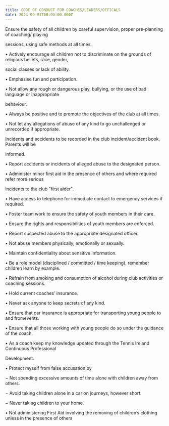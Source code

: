 ```yaml
---
title: CODE OF CONDUCT FOR COACHES/LEADERS/OFFICALS
date: 2024-09-01T00:00:00.000Z
---
```

Ensure the safety of all children by careful supervision, proper pre-planning of coaching/ playing

sessions, using safe methods at all times.

• Actively encourage all children not to discriminate on the grounds of religious beliefs, race, gender,

social classes or lack of ability.

• Emphasise fun and participation.

• Not allow any rough or dangerous play, bullying, or the use of bad language or inappropriate

behaviour.

• Always be positive and to promote the objectives of the club at all times.

• Not let any allegations of abuse of any kind to go unchallenged or unrecorded if appropriate.

Incidents and accidents to be recorded in the club incident/accident book. Parents will be

informed.

• Report accidents or incidents of alleged abuse to the designated person.

• Administer minor first aid in the presence of others and where required refer more serious

incidents to the club "first aider".

• Have access to telephone for immediate contact to emergency services if required.

• Foster team work to ensure the safety of youth members in their care.

• Ensure the rights and responsibilities of youth members are enforced.

• Report suspected abuse to the appropriate designated officer.

• Not abuse members physically, emotionally or sexually.

• Maintain confidentiality about sensitive information.

• Be a role model (disciplined / committed / time keeping), remember children learn by example.

• Refrain from smoking and consumption of alcohol during club activities or coaching sessions.

• Hold current coaches’ insurance.

• Never ask anyone to keep secrets of any kind.

• Ensure that car insurance is appropriate for transporting young people to and fromevents.

• Ensure that all those working with young people do so under the guidance of the coach.

• As a coach keep my knowledge updated through the Tennis Ireland Continuous Professional

Development.

• Protect myself from false accusation by

− Not spending excessive amounts of time alone with children away from others.

− Avoid taking children alone in a car on journeys, however short.

− Never taking children to your home.

• Not administering First Aid involving the removing of children’s clothing unless in the presence of others
